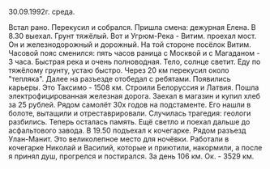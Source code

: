 30.09.1992г. среда.

Встал рано. Перекусил и собрался. Пришла смена: дежурная Елена. 
  В 8.30 выехал. Грунт тяжёлый. Вот и Угрюм-Река - Витим. проехал мост. Он и железнодорожный и дорожный. На той стороне посёлок Витим. Часовой пояс сменился: пять часов раница с Москвой и с Магаданом - 3 часа. Быстрая река и очень полноводная. Тело, солнце светит.
Еду по тяжёлому грунту, устаю быстро. Через 20 км перекусил около "тепляка". Далее на разъезде отобедал с ребятами. 
   Появились карьеры. Это Таксимо - 1508 км. Строили Белоруссия и Латвия. Пошла электрофицированная железная дорога. Заехал в магазин и купил хлеб за 25 рублей. Рядом самолёт 30х годов на подстаменте. Его нашли в болоте, вытащили и отреставрировали. Случилась трагедия: геологи разбились. Теперь осталась память. 
  Ещё светло и поехал дальше до асфальтового завода. В 19.50 подъехал к кочегарке. Рядом  разъезд Улан-Манит. Это великолепное место для ночёвки.
  Работали в кочегарке Николай и Василий, которые и приютили, накормили, а после я принял душ, прогрелся и постирался.
  За день 106 км. Ок. - 3529 км.

